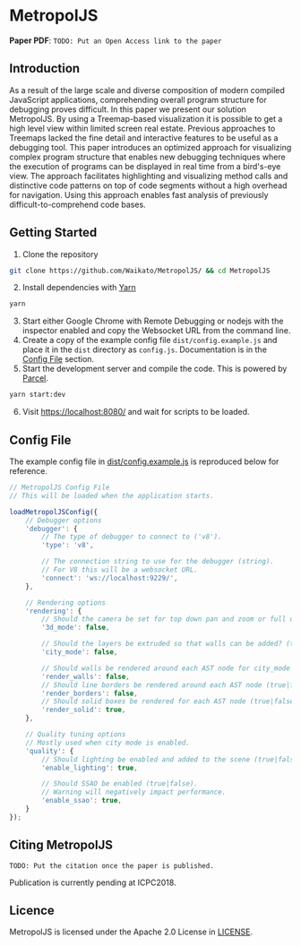 # MetropolJS

**Paper PDF**: `TODO: Put an Open Access link to the paper`

## Introduction

As a result of the large scale and diverse composition of modern compiled JavaScript applications, comprehending
overall program structure for debugging proves difficult. In this paper we present our solution MetropolJS.
By using a Treemap-based visualization it is possible to get a high level view within limited screen real estate.
Previous approaches to Treemaps lacked the fine detail and interactive features to be useful as a debugging tool.
This paper introduces an optimized approach for visualizing complex program structure that enables new debugging
techniques where the execution of programs can be displayed in real time from a bird's-eye view. The approach
facilitates highlighting and visualizing method calls and distinctive code patterns on top of code segments without
a high overhead for navigation. Using this approach enables fast analysis of previously difficult-to-comprehend
code bases.

## Getting Started

1. Clone the repository
  ```bash
  git clone https://github.com/Waikato/MetropolJS/ && cd MetropolJS
  ```
2. Install dependencies with [Yarn](https://yarnpkg.com/)
  ```bash
  yarn
  ```
3. Start either Google Chrome with Remote Debugging or nodejs with the inspector enabled and copy the Websocket URL from the command line.
4. Create a copy of the example config file `dist/config.example.js` and place it in the `dist` directory as `config.js`. Documentation is in the [Config File](#config-file) section.
5. Start the development server and compile the code. This is powered by [Parcel](https://parceljs.org/).
  ```bash
  yarn start:dev
  ```
6. Visit [https://localhost:8080/](https://localhost:8080/) and wait for scripts to be loaded.

## Config File

The example config file in [dist/config.example.js](dist/config.example.js) is reproduced below for reference.

```javascript
// MetropolJS Config File
// This will be loaded when the application starts.

loadMetropolJSConfig({
    // Debugger options
    'debugger': {
        // The type of debugger to connect to ('v8').
        'type': 'v8',

        // The connection string to use for the debugger (string).
        // For V8 this will be a websocket URL.
        'connect': 'ws://localhost:9229/',
    },

    // Rendering options
    'rendering': {
        // Should the camera be set for top down pan and zoom or full orbit // controls (true|false).
        '3d_mode': false,

        // Should the layers be extruded so that walls can be added? (true|false).
        'city_mode': false,

        // Should walls be rendered around each AST node for city_mode (true|false)
        'render_walls': false,
        // Should line borders be rendered around each AST node (true|false).
        'render_borders': false,
        // Should solid boxes be rendered for each AST node (true|false).
        'render_solid': true,
    },

    // Quality tuning options
    // Mostly used when city mode is enabled.
    'quality': {
        // Should lighting be enabled and added to the scene (true|false).
        'enable_lighting': true,

        // Should SSAO be enabled (true|false).
        // Warning will negatively impact performance.
        'enable_ssao': true,
    }
});
```

## Citing MetropolJS

    TODO: Put the citation once the paper is published.

Publication is currently pending at ICPC2018.

## Licence

MetropolJS is licensed under the Apache 2.0 License in [LICENSE](LICENSE).